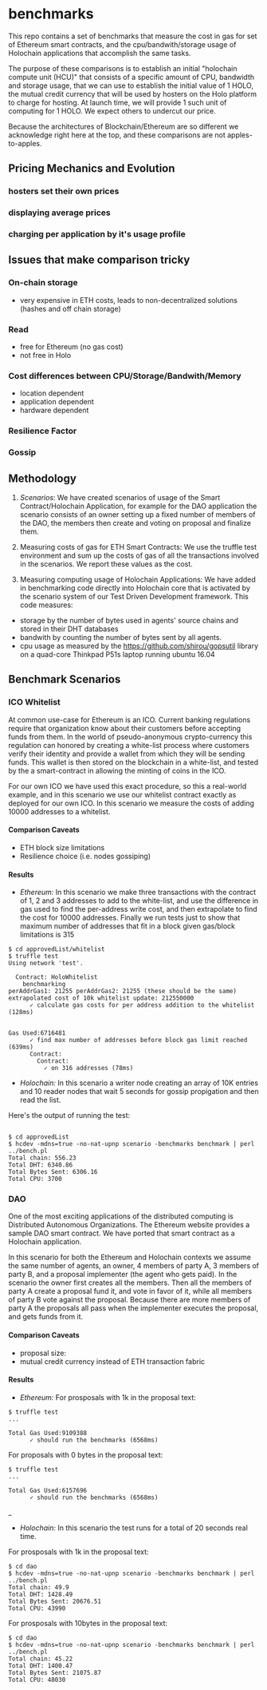 # benchmarks

This repo contains a set of benchmarks that measure the cost in gas for set of Ethereum smart contracts, and the cpu/bandwith/storage usage of Holochain applications that accomplish the same tasks.

The purpose of these comparisons is to establish an initial "holochain compute unit (HCU)" that consists of a specific amount of CPU, bandwidth and storage usage, that we can use to establish the initial value of 1 HOLO, the mutual credit currency that will be used by hosters on the Holo platform to charge for hosting.  At launch time, we will provide 1 such unit of computing for 1 HOLO.  We expect others to undercut our price.

Because the architectures of Blockchain/Ethereum are so different we acknowledge right here at the top, and these comparisons are not apples-to-apples.

## Pricing Mechanics and Evolution
### hosters set their own prices
### displaying average prices
### charging per application by it's usage profile

## Issues that make comparison tricky

### On-chain storage
- very expensive in ETH costs, leads to non-decentralized solutions (hashes and off chain storage)

### Read
- free for Ethereum (no gas cost)
- not free in Holo

### Cost differences between CPU/Storage/Bandwith/Memory
- location dependent
- application dependent
- hardware dependent

### Resilience Factor
### Gossip

## Methodology

1) _Scenarios_:  We have created scenarios of usage of the Smart Contract/Holochain Application, for example for the DAO application the scenario consists of an owner setting up a fixed number of members of the DAO, the members then create and voting on proposal and finalize them.

2) Measuring costs of gas for ETH Smart Contracts:  We use the truffle test environment and sum up the costs of gas of all the transactions involved in the scenarios.  We report these values as the cost.

3) Measuring computing usage of Holochain Applications:  We have added in benchmarking code directly into Holochain core that is activated by the scenario system of our Test Driven Development framework.  This code measures:
 - storage by the number of bytes used in agents' source chains and stored in their DHT databases
 - bandwith by counting the number of bytes sent by all agents.
 - cpu usage as measured by the https://github.com/shirou/gopsutil library on a quad-core Thinkpad P51s laptop running ubuntu 16.04

## Benchmark Scenarios

### ICO Whitelist
At common use-case for Ethereum is an ICO.  Current banking regulations require that organization know about their customers before accepting funds from them.  In the world of pseudo-anonymous crypto-currency this regulation can honored by creating a white-list process where customers verify their identity and provide a wallet from which they will be sending funds.  This wallet is then stored on the blockchain in a white-list, and tested by the a smart-contract in allowing the minting of coins in the ICO.

For our own ICO we have used this exact procedure, so this a real-world example, and in this scenario we use our whitelist contract exactly as deployed for our own ICO.  In this scenario we measure the costs of adding 10000 addresses to a whitelist.

#### Comparison Caveats
- ETH block size limitations
- Resilience choice (i.e. nodes gossiping)

#### Results
- _Ethereum:_ In this scenario we make three transactions with the contract of 1, 2 and 3 addresses to add to the white-list, and use the difference in gas used to find the per-address write cost, and then extrapolate to find the cost for 10000 addresses.  Finally we run tests just to show that maximum number of addresses that fit in a block given gas/block limitations is 315

``` shell
$ cd approvedList/whitelist
$ truffle test
Using network 'test'.

  Contract: HoloWhitelist
    benchmarking
perAddrGas1: 21255 perAddrGas2: 21255 (these should be the same)
extrapolated cost of 10k whitelist update: 212550000
      ✓ calculate gas costs for per address addition to the whitelist (128ms)


Gas Used:6716481
      ✓ find max number of addresses before block gas limit reached (639ms)
      Contract:
        Contract:
          ✓ on 316 addresses (78ms)

```

- _Holochain:_ In this scenario a writer node creating an array of 10K entries and 10 reader nodes that wait 5 seconds for gossip propigation and then read the list.

Here's the output of running the test:

``` shell

$ cd approvedList
$ hcdev -mdns=true -no-nat-upnp scenario -benchmarks benchmark | perl ../bench.pl
Total chain: 556.23
Total DHT: 6340.86
Total Bytes Sent: 6306.16
Total CPU: 3700

```

### DAO
One of the most exciting applications of the distributed computing is Distributed Autonomous Organizations.  The Ethereum website provides a sample DAO smart contract.  We have ported that smart contract as a  Holochain application.

In this scenario for both the Ethereum and Holochain contexts we assume the same number of agents, an owner, 4 members of party A, 3 members of party B, and a proposal implementer (the agent who gets paid).  In the scenario the owner first creates all the members.  Then all the members of party A create a proposal fund it, and vote in favor of it, while all members of party B vote against the proposal.  Because there are more members of party A the proposals all pass when the implementer executes the proposal, and gets funds from it.

#### Comparison Caveats
- proposal size:
- mutual credit currency instead of ETH transaction fabric

#### Results

- _Ethereum:_
For prosposals with 1k in the proposal text:
``` shell
$ truffle test
...

Total Gas Used:9109388
      ✓ should run the benchmarks (6568ms)
```

For proposals with 0 bytes in the proposal text:
``` shell
$ truffle test
...

Total Gas Used:6157696
      ✓ should run the benchmarks (6568ms)
```
_
- _Holochain:_  In this scenario the test runs for a total of 20 seconds real time.

For prosposals with 1k in the proposal text:
``` shell
$ cd dao
$ hcdev -mdns=true -no-nat-upnp scenario -benchmarks benchmark | perl ../bench.pl
Total chain: 49.9
Total DHT: 1428.49
Total Bytes Sent: 20676.51
Total CPU: 43990
```

For prosposals with 10bytes in the proposal text:
``` shell
$ cd dao
$ hcdev -mdns=true -no-nat-upnp scenario -benchmarks benchmark | perl ../bench.pl
Total chain: 45.22
Total DHT: 1400.47
Total Bytes Sent: 21075.87
Total CPU: 48030
```

